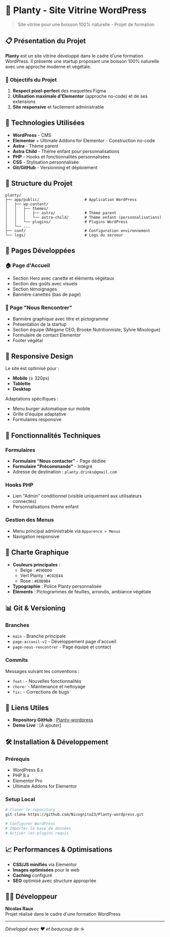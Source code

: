 # 🌱 Planty - Site Vitrine WordPress

> Site vitrine pour une boisson 100% naturelle - Projet de formation

## 📋 Présentation du Projet

**Planty** est un site vitrine développé dans le cadre d'une formation WordPress. Il présente une startup proposant une boisson 100% naturelle avec une approche moderne et végétale.

### 🎯 Objectifs du Projet

1. **Respect pixel-perfect** des maquettes Figma
2. **Utilisation maximale d'Elementor** (approche no-code) et de ses extensions
3. **Site responsive** et facilement administrable

## 🚀 Technologies Utilisées

- **WordPress** - CMS
- **Elementor** + Ultimate Addons for Elementor - Construction no-code
- **Astra** - Thème parent
- **Astra Child** - Thème enfant pour personnalisations
- **PHP** - Hooks et fonctionnalités personnalisées
- **CSS** - Stylisation personnalisée
- **Git/GitHub** - Versionning et déploiement

## 📁 Structure du Projet

```
planty/
├── app/public/                    # Application WordPress
│   ├── wp-content/
│   │   ├── themes/
│   │   │   ├── astra/             # Thème parent
│   │   │   └── astra-child/       # Thème enfant (personnalisations)
│   │   └── plugins/               # Plugins WordPress
│   └── ...
├── conf/                          # Configuration environnement
└── logs/                          # Logs du serveur
```

## 🎨 Pages Développées

### 🏠 Page d'Accueil
- Section Hero avec canette et éléments végétaux
- Section des goûts avec visuels
- Section témoignages
- Bannière canettes (bas de page)

### 👥 Page "Nous Rencontrer"
- Bannière graphique avec titre et pictogramme
- Présentation de la startup
- Section équipe (Mégane CEO, Brooke Nutritionniste, Sylvie Mixologue)
- Formulaire de contact Elementor
- Footer végétal

## 📱 Responsive Design

Le site est optimisé pour :
- **Mobile** (≥ 320px)
- **Tablette** 
- **Desktop**

Adaptations spécifiques :
- Menu burger automatique sur mobile
- Grille d'équipe adaptative
- Formulaires responsive

## 🔧 Fonctionnalités Techniques

### Formulaires
- **Formulaire "Nous contacter"** - Page dédiée
- **Formulaire "Précommande"** - Intégré
- Adresse de destination : `planty.drinks@gmail.com`

### Hooks PHP
- Lien "Admin" conditionnel (visible uniquement aux utilisateurs connectés)
- Personnalisations thème enfant

### Gestion des Menus
- Menu principal administrable via `Apparence > Menus`
- Navigation responsive

## 🌿 Charte Graphique

- **Couleurs principales** : 
  - Beige : `#E9DDD0`
  - Vert Planty : `#C02E44`
  - Rose : `#E0B9B4`
- **Typographie** : Police Planty personnalisée
- **Éléments** : Pictogrammes de feuilles, arrondis, ambiance végétale

## 📊 Git & Versioning

### Branches
- `main` - Branche principale
- `page-accueil-v2` - Développement page d'accueil
- `page-nous-rencontrer` - Page équipe et contact

### Commits
Messages suivant les conventions :
- `feat:` - Nouvelles fonctionnalités
- `chore:` - Maintenance et nettoyage
- `fix:` - Corrections de bugs

## 🔗 Liens Utiles

- **Repository GitHub** : [Planty-wordpress](https://github.com/Nicognito23/Planty-wordpress)
- **Demo Live** : [À ajouter]

## 🛠️ Installation & Développement

### Prérequis
- WordPress 6.x
- PHP 8.x
- Elementor Pro
- Ultimate Addons for Elementor

### Setup Local
```bash
# Cloner le repository
git clone https://github.com/Nicognito23/Planty-wordpress.git

# Configurer WordPress
# Importer la base de données
# Activer les plugins requis
```

## 📈 Performances & Optimisations

- **CSS/JS minifiés** via Elementor
- **Images optimisées** pour le web
- **Caching** configuré
- **SEO** optimisé avec structure appropriée

## 👨‍💻 Développeur

**Nicolas Raux**  
Projet réalisé dans le cadre d'une formation WordPress

---

*Développé avec ❤️ et beaucoup de ☕* 